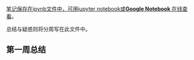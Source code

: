 <u>笔记保存在ipynb文件中，可用jupyter notebook或[**Google Notebook**](https://colab.research.google.com/notebook) 在线查看</u>。

总结与疑惑则将分周写在此文件中。

## 第一周总结